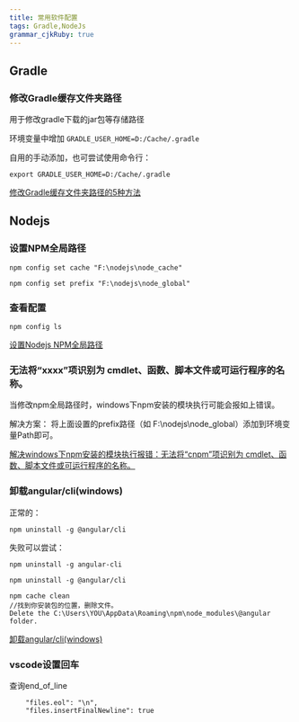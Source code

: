 ```yaml
---
title: 常用软件配置
tags: Gradle,NodeJs
grammar_cjkRuby: true
---
```

## Gradle

### 修改Gradle缓存文件夹路径

用于修改gradle下载的jar包等存储路径

环境变量中增加 ```GRADLE_USER_HOME=D:/Cache/.gradle```

自用的手动添加，也可尝试使用命令行：
```
export GRADLE_USER_HOME=D:/Cache/.gradle
```
[修改Gradle缓存文件夹路径的5种方法](https://blog.csdn.net/yanzi1225627/article/details/52024632)

## Nodejs 

### 设置NPM全局路径

```
npm config set cache "F:\nodejs\node_cache"

npm config set prefix "F:\nodejs\node_global"
```

### 查看配置
```
npm config ls
```
[设置Nodejs NPM全局路径](https://blog.csdn.net/carechere/article/details/51279789)

### 无法将“xxxx”项识别为 cmdlet、函数、脚本文件或可运行程序的名称。

当修改npm全局路径时，windows下npm安装的模块执行可能会报如上错误。

解决方案：
将上面设置的prefix路径（如 F:\nodejs\node_global）添加到环境变量Path即可。

[解决windows下npm安装的模块执行报错：无法将“cnpm”项识别为 cmdlet、函数、脚本文件或可运行程序的名称。](https://blog.csdn.net/wenzongxian/article/details/79156114)

### 卸载angular/cli(windows)

正常的：
```
npm uninstall -g @angular/cli  
```

失败可以尝试：
```
npm uninstall -g angular-cli  
  
npm uninstall -g @angular/cli  
  
npm cache clean  
//找到你安装包的位置，删除文件。  
Delete the C:\Users\YOU\AppData\Roaming\npm\node_modules\@angular folder.  
```
[卸载angular/cli(windows)](https://blog.csdn.net/woouu/article/details/78728167)

### vscode设置回车
查询end_of_line 
```
    "files.eol": "\n",
    "files.insertFinalNewline": true
```

